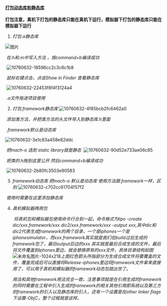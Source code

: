  ####  [打包动态库和静态库](https://www.jianshu.com/p/cebe06c9f275)

**打包注意，真机下打包的静态库只能在真机下运行，模拟器下打包的静态库只能在模拟器下运行**

1. *打包.a静态库*

![*图片*](https://github.com/Wcaulpl/CodeTools/静态库/10760632-19198ca83dd37d16.png)

​     *在.h和.m中写入方法 ，按command+b编译成功*

​     ![*10760632-18596cc2c3c6c1b8*](https://github.com/Wcaulpl/CodeTools/静态库/10760632-18596cc2c3c6c1b8.png)

​     *鼠标右键点击，点击Show in Finder 查看静态库* 

​     ![*10760632-22453f8f4f3124a4*](https://github.com/Wcaulpl/CodeTools/静态库/10760632-22453f8f4f3124a4.png)

​     *.a文件拖进项目使用*

2. *打包.framework静态库* ![*10760632-4f85bcb2fc6462a0*](https://github.com/Wcaulpl/CodeTools/静态库/10760632-4f85bcb2fc6462a0.png)

​     *添加类方法，并把类方法的头文件导入到静态库.h里面* 

​     *.framework默认是动态库*

![*10760632-3e1c83a458e82ddc*](https://github.com/Wcaulpl/CodeTools/静态库/10760632-3e1c83a458e82ddc.png)

​     *把mach-o 选到 static library就是静态* ​     ![*10760632-90d52e733ae06c85*](https://github.com/Wcaulpl/CodeTools/静态库/10760632-90d52e733ae06c85.png)

​     *把类的.h拖到这里公开 然后command+b编译成功*

​     ![*10760632-2b80fc3503e90583*](https://github.com/Wcaulpl/CodeTools/静态库/10760632-2b80fc3503e90583.png)

3. *framework动态库 把mach-o 默认是动态库 使用方法跟.framework一样，区别* ![*10760632-c702cc61704f57f2*](https://github.com/Wcaulpl/CodeTools/静态库/10760632-c702cc61704f57f2.png)

​     *使用时需要在这里添加静态库* 

4. *真机模拟器两用包*

   ​      *将真机包和模拟器包使用命令行合到一起，命令格式为lipo -create dic/xxx.framework/xxx dic2/xxx.framework/xxx -output xxx,其中dic和dic2代表生成framework的两个目录，一个是iphones一个是iphonesimulator，而xxx.framework其实就是我们在build过后生成的framework包了，最后output后边的xxx 其实就是最后合成生成的文件，最后将文件覆盖到iphones里边，就会替换原有的xxx文件，具体目录结构如图*   ![*未命名图片-1024x218*](https://github.com/Wcaulpl/CodeTools/静态库/未命名图片-1024x218.png)*上图红色箭头所指部分为生成合成文件将要覆盖的文件，覆盖完成后可以直接将Release-iphones里边将framework文件拿来直接用了，可以用于真机和模拟器的framework动态包就出世了。*



   ​      *用法和其他framework用法完全一致，注意事项就是在引用生成的framework的同时需要在工程中引入生成的framework的相关其他引用即系统以及第三方的framework的引入以及静态库的引入，还有一个设置是在other linker flags下设置-ObjC，整个过程就是这样。*

 